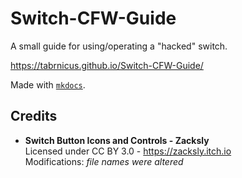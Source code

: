 # Switch-CFW-Guide
A small guide for using/operating a "hacked" switch.

https://tabrnicus.github.io/Switch-CFW-Guide/

Made with [`mkdocs`](https://www.mkdocs.org/).

## Credits

- **Switch Button Icons and Controls - Zacksly**<br>
  Licensed under CC BY 3.0 - https://zacksly.itch.io <br>
  Modifications: *file names were altered*

